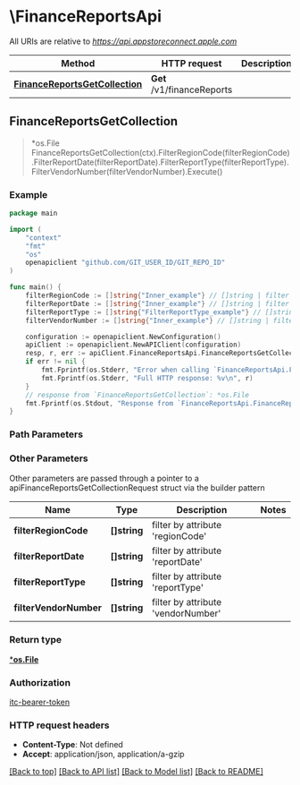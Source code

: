 # \FinanceReportsApi

All URIs are relative to *https://api.appstoreconnect.apple.com*

Method | HTTP request | Description
------------- | ------------- | -------------
[**FinanceReportsGetCollection**](FinanceReportsApi.md#FinanceReportsGetCollection) | **Get** /v1/financeReports | 



## FinanceReportsGetCollection

> *os.File FinanceReportsGetCollection(ctx).FilterRegionCode(filterRegionCode).FilterReportDate(filterReportDate).FilterReportType(filterReportType).FilterVendorNumber(filterVendorNumber).Execute()



### Example

```go
package main

import (
    "context"
    "fmt"
    "os"
    openapiclient "github.com/GIT_USER_ID/GIT_REPO_ID"
)

func main() {
    filterRegionCode := []string{"Inner_example"} // []string | filter by attribute 'regionCode'
    filterReportDate := []string{"Inner_example"} // []string | filter by attribute 'reportDate'
    filterReportType := []string{"FilterReportType_example"} // []string | filter by attribute 'reportType'
    filterVendorNumber := []string{"Inner_example"} // []string | filter by attribute 'vendorNumber'

    configuration := openapiclient.NewConfiguration()
    apiClient := openapiclient.NewAPIClient(configuration)
    resp, r, err := apiClient.FinanceReportsApi.FinanceReportsGetCollection(context.Background()).FilterRegionCode(filterRegionCode).FilterReportDate(filterReportDate).FilterReportType(filterReportType).FilterVendorNumber(filterVendorNumber).Execute()
    if err != nil {
        fmt.Fprintf(os.Stderr, "Error when calling `FinanceReportsApi.FinanceReportsGetCollection``: %v\n", err)
        fmt.Fprintf(os.Stderr, "Full HTTP response: %v\n", r)
    }
    // response from `FinanceReportsGetCollection`: *os.File
    fmt.Fprintf(os.Stdout, "Response from `FinanceReportsApi.FinanceReportsGetCollection`: %v\n", resp)
}
```

### Path Parameters



### Other Parameters

Other parameters are passed through a pointer to a apiFinanceReportsGetCollectionRequest struct via the builder pattern


Name | Type | Description  | Notes
------------- | ------------- | ------------- | -------------
 **filterRegionCode** | **[]string** | filter by attribute &#39;regionCode&#39; | 
 **filterReportDate** | **[]string** | filter by attribute &#39;reportDate&#39; | 
 **filterReportType** | **[]string** | filter by attribute &#39;reportType&#39; | 
 **filterVendorNumber** | **[]string** | filter by attribute &#39;vendorNumber&#39; | 

### Return type

[***os.File**](*os.File.md)

### Authorization

[itc-bearer-token](../README.md#itc-bearer-token)

### HTTP request headers

- **Content-Type**: Not defined
- **Accept**: application/json, application/a-gzip

[[Back to top]](#) [[Back to API list]](../README.md#documentation-for-api-endpoints)
[[Back to Model list]](../README.md#documentation-for-models)
[[Back to README]](../README.md)


